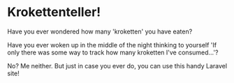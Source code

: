 # Krokettenteller!

Have you ever wondered how many 'kroketten' you have eaten?

Have you ever woken up in the middle of the night thinking to yourself 'If only there was some way to track how many kroketten I've consumed...'?

No? Me neither. But just in case you ever do, you can use this handy Laravel site!
